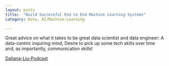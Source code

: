 ```yaml
---
layout: posts
title:  "Build Successful End to End Machine Learning Systems"
category: Data, AI/Machine-Learning

---
```


Great advice on what it takes to be great data scientist and data engineer: 
A data-centric inquiring mind, Desire to pick up some tech skills over time and, as importantly, communication skills! 

 

[Daliana-Liu-Podcast](https://podcasts.apple.com/us/podcast/build-successful-end-to-end-machine-learning-systems/id1584430381?i=1000543771401)